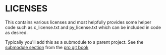 # LICENSES

This contains various licenses and most helpfully provides
some helper code such as c_license.txt and py_license.txt
which can be included in code as desired.

Typically you'll add this as a submodule to a parent project.
See the [submodule section](https://git-scm.com/book/en/v2/Git-Tools-Submodules)
from the [pro git book](https://git-scm.com/book/en/)
